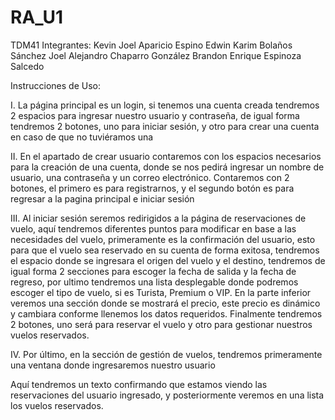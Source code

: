 # RA_U1
TDM41
Integrantes:
Kevin Joel Aparicio Espino
Edwin Karim Bolaños Sánchez
Joel Alejandro Chaparro González
Brandon Enrique Espinoza Salcedo

Instrucciones de Uso: 

I.	La página principal es un login, si tenemos una cuenta creada tendremos 2 espacios para ingresar nuestro usuario y contraseña, de igual forma tendremos 2 botones, uno para iniciar sesión, y otro para crear una cuenta en caso de que no tuviéramos una
 
II.	En el apartado de crear usuario contaremos con los espacios necesarios para la creación de una cuenta, donde se nos pedirá ingresar un nombre de usuario, una contraseña y un correo electrónico. Contaremos con 2 botones, el primero es para registrarnos, y el segundo botón es para regresar a la pagina principal e iniciar sesión
 
III.	Al iniciar sesión seremos redirigidos a la página de reservaciones de vuelo, aquí tendremos diferentes puntos para modificar en base a las necesidades del vuelo, primeramente es la confirmación del usuario, esto para que el vuelo sea reservado en su cuenta de forma exitosa, tendremos el espacio donde se ingresara el origen del vuelo y el destino, tendremos de igual forma 2 secciones para escoger la fecha de salida y la fecha de regreso, por ultimo tendremos una lista desplegable donde podremos escoger el tipo de vuelo, si es Turista, Premium o VIP. En la parte inferior veremos una sección donde se mostrará el precio, este precio es dinámico y cambiara conforme llenemos los datos requeridos. Finalmente tendremos 2 botones, uno será para reservar el vuelo y otro para gestionar nuestros vuelos reservados.
 
IV.	Por último, en la sección de gestión de vuelos, tendremos primeramente una ventana donde ingresaremos nuestro usuario
 
Aquí tendremos un texto confirmando que estamos viendo las reservaciones del usuario ingresado, y posteriormente veremos en una lista los vuelos reservados.
 

